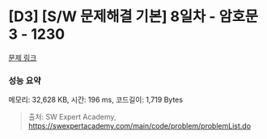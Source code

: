 # [D3] [S/W 문제해결 기본] 8일차 - 암호문3 - 1230 

[문제 링크](https://swexpertacademy.com/main/code/problem/problemDetail.do?contestProbId=AV14zIwqAHwCFAYD) 

### 성능 요약

메모리: 32,628 KB, 시간: 196 ms, 코드길이: 1,719 Bytes



> 출처: SW Expert Academy, https://swexpertacademy.com/main/code/problem/problemList.do
